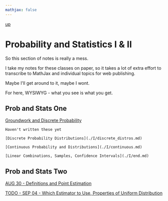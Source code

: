 ```yaml
---
mathjax: false
---
```


[up](../../index.md)

# Probability and Statistics I & II

So this section of notes is really a mess.

I take my notes for these classes on paper, so it takes a lot of extra effort to transcribe
to MathJax and individual topics for web publishing.

Maybe I'll get around to it, maybe I wont.

For here, WYSIWYG - what you see is what you get.

## Prob and Stats One

[Groundwork and Discrete Probability](./notes-ps1/intro.md)

```
Haven't written these yet

[Discrete Probability Distributions](./I/discrete_distros.md)

[Continuous Probability and Distributions](./I/continuous.md)

[Linear Combinations, Samples, Confidence Intervals](./I/end.md)
```
## Prob and Stats Two

[AUG 30 - Definitions and Point Estimation](./notes/AUG30.md)

[TODO - SEP 04 - Which Estimator to Use, Properties of Uniform Distribution](./notes/SEP04.md)
